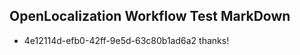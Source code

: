 ## OpenLocalization Workflow Test MarkDown
* 4e12114d-efb0-42ff-9e5d-63c80b1ad6a2 thanks!

<!--HONumber=Aug16_HO1-->


